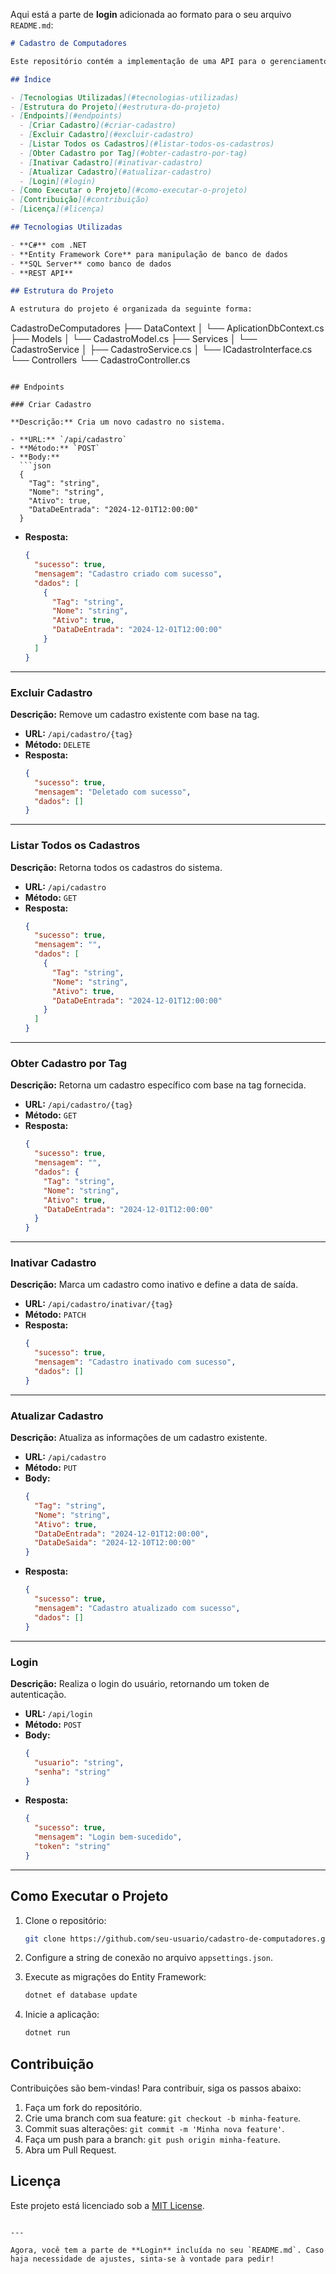 Aqui está a parte de **login** adicionada ao formato para o seu arquivo `README.md`:

```markdown
# Cadastro de Computadores

Este repositório contém a implementação de uma API para o gerenciamento de cadastros de computadores. A API inclui operações de criação, leitura, atualização e exclusão (CRUD), além de funcionalidades específicas como inativação de cadastros.

## Índice

- [Tecnologias Utilizadas](#tecnologias-utilizadas)
- [Estrutura do Projeto](#estrutura-do-projeto)
- [Endpoints](#endpoints)
  - [Criar Cadastro](#criar-cadastro)
  - [Excluir Cadastro](#excluir-cadastro)
  - [Listar Todos os Cadastros](#listar-todos-os-cadastros)
  - [Obter Cadastro por Tag](#obter-cadastro-por-tag)
  - [Inativar Cadastro](#inativar-cadastro)
  - [Atualizar Cadastro](#atualizar-cadastro)
  - [Login](#login)
- [Como Executar o Projeto](#como-executar-o-projeto)
- [Contribuição](#contribuição)
- [Licença](#licença)

## Tecnologias Utilizadas

- **C#** com .NET
- **Entity Framework Core** para manipulação de banco de dados
- **SQL Server** como banco de dados
- **REST API**

## Estrutura do Projeto

A estrutura do projeto é organizada da seguinte forma:

```
CadastroDeComputadores
├── DataContext
│   └── AplicationDbContext.cs
├── Models
│   └── CadastroModel.cs
├── Services
│   └── CadastroService
│       ├── CadastroService.cs
│       └── ICadastroInterface.cs
└── Controllers
    └── CadastroController.cs
```

## Endpoints

### Criar Cadastro

**Descrição:** Cria um novo cadastro no sistema.

- **URL:** `/api/cadastro`
- **Método:** `POST`
- **Body:**
  ```json
  {
    "Tag": "string",
    "Nome": "string",
    "Ativo": true,
    "DataDeEntrada": "2024-12-01T12:00:00"
  }
  ```
- **Resposta:**
  ```json
  {
    "sucesso": true,
    "mensagem": "Cadastro criado com sucesso",
    "dados": [
      {
        "Tag": "string",
        "Nome": "string",
        "Ativo": true,
        "DataDeEntrada": "2024-12-01T12:00:00"
      }
    ]
  }
  ```

---

### Excluir Cadastro

**Descrição:** Remove um cadastro existente com base na tag.

- **URL:** `/api/cadastro/{tag}`
- **Método:** `DELETE`
- **Resposta:**
  ```json
  {
    "sucesso": true,
    "mensagem": "Deletado com sucesso",
    "dados": []
  }
  ```

---

### Listar Todos os Cadastros

**Descrição:** Retorna todos os cadastros do sistema.

- **URL:** `/api/cadastro`
- **Método:** `GET`
- **Resposta:**
  ```json
  {
    "sucesso": true,
    "mensagem": "",
    "dados": [
      {
        "Tag": "string",
        "Nome": "string",
        "Ativo": true,
        "DataDeEntrada": "2024-12-01T12:00:00"
      }
    ]
  }
  ```

---

### Obter Cadastro por Tag

**Descrição:** Retorna um cadastro específico com base na tag fornecida.

- **URL:** `/api/cadastro/{tag}`
- **Método:** `GET`
- **Resposta:**
  ```json
  {
    "sucesso": true,
    "mensagem": "",
    "dados": {
      "Tag": "string",
      "Nome": "string",
      "Ativo": true,
      "DataDeEntrada": "2024-12-01T12:00:00"
    }
  }
  ```

---

### Inativar Cadastro

**Descrição:** Marca um cadastro como inativo e define a data de saída.

- **URL:** `/api/cadastro/inativar/{tag}`
- **Método:** `PATCH`
- **Resposta:**
  ```json
  {
    "sucesso": true,
    "mensagem": "Cadastro inativado com sucesso",
    "dados": []
  }
  ```

---

### Atualizar Cadastro

**Descrição:** Atualiza as informações de um cadastro existente.

- **URL:** `/api/cadastro`
- **Método:** `PUT`
- **Body:**
  ```json
  {
    "Tag": "string",
    "Nome": "string",
    "Ativo": true,
    "DataDeEntrada": "2024-12-01T12:00:00",
    "DataDeSaida": "2024-12-10T12:00:00"
  }
  ```
- **Resposta:**
  ```json
  {
    "sucesso": true,
    "mensagem": "Cadastro atualizado com sucesso",
    "dados": []
  }
  ```

---

### Login

**Descrição:** Realiza o login do usuário, retornando um token de autenticação.

- **URL:** `/api/login`
- **Método:** `POST`
- **Body:**
  ```json
  {
    "usuario": "string",
    "senha": "string"
  }
  ```
- **Resposta:**
  ```json
  {
    "sucesso": true,
    "mensagem": "Login bem-sucedido",
    "token": "string"
  }
  ```

---

## Como Executar o Projeto

1. Clone o repositório:
   ```bash
   git clone https://github.com/seu-usuario/cadastro-de-computadores.git
   ```

2. Configure a string de conexão no arquivo `appsettings.json`.

3. Execute as migrações do Entity Framework:
   ```bash
   dotnet ef database update
   ```

4. Inicie a aplicação:
   ```bash
   dotnet run
   ```

## Contribuição

Contribuições são bem-vindas! Para contribuir, siga os passos abaixo:

1. Faça um fork do repositório.
2. Crie uma branch com sua feature: `git checkout -b minha-feature`.
3. Commit suas alterações: `git commit -m 'Minha nova feature'`.
4. Faça um push para a branch: `git push origin minha-feature`.
5. Abra um Pull Request.

## Licença

Este projeto está licenciado sob a [MIT License](LICENSE).
```

---

Agora, você tem a parte de **Login** incluída no seu `README.md`. Caso haja necessidade de ajustes, sinta-se à vontade para pedir!
